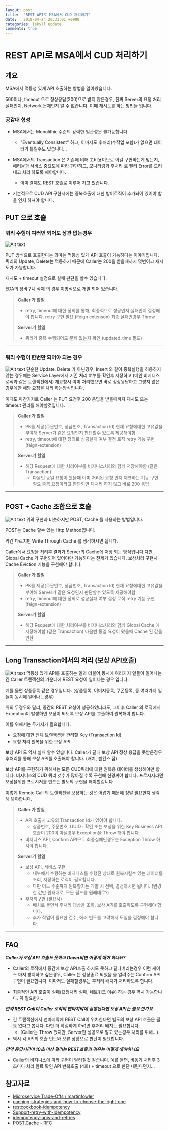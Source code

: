 ```yaml
---
layout: post
title:  "REST API로 MSA에서 CUD 처리하기"
date:   2018-04-24 20:31:01 +0900
categories: jekyll update
comments: true
---
```

# REST API로 MSA에서 CUD 처리하기


## 개요

MSA에서 멱등성 있게 API 호출하는 방법을 알아봤습니다.

500이나, timeout 으로 정상응답(200)으로 받지 않은경우, 진짜 Server의 요청 처리 실패인지, Network 문제인지 알 수 없습니다. 이때 재시도를 하는 방법들 입니다.

### 공감대 형성

- MSA에서는 Monolithic 수준의 강력한 일관성은 불가능합니다.

  - "Eventually Consistent" 하고, 이마저도 후처리(수작업 포함)가 없으면 데이터가 틀릴수도 있습니다...


- MSA에서의 Transaction 은 기존에 비해 고비용이므로 이걸 구현하는게 맞는지, 에러율과 서비스 중요도에 따라 판단하고, 모니터링과 후처리 로 빨리 Error를 드러내고 처리 하도록 해야합니다. 
  - 이미 결제도 REST 호출로 이루어 지고 있습니다.

- 기본적으로 CUD API 구현시에는 중복호출에 대한 방어로직이 추가되어 있어야 함을 인지 하셔야 합니다.

## PUT 으로 호출

### 쿼리 수행이 여러번 되어도 상관 없는경우
![Alt text](https://monosnap.com/image/OS57fwcwT9HVakxno21pPm8c1uZtFt.png)

PUT 방식으로 호출한다는 의미는 멱등성 있게 API 호출이 가능하다는 이야기입니다. 쿼리의 Update, Delete는 멱등하기 때문에 Caller는 200을 받을때까지 몇번이고 재시도가 가능합니다.

재시도 + timeout 설정으로 실패 판단을 할수 있습니다.

EDA의 장바구니 삭제 의 경우 이방식으로 개발 되어 있습니다.

> **Caller 가 할일**
> - retry, timeout에 대한 정의를 통해, 최종적으로 성공인지 실패인지 결정해야 합니다. retry 구현 필요 (Feign extenson) 최종 실패인경우 Throw
> 
> **Server가 할일**
> - 쿼리가 중복 수행되어도 문제 없는지 확인 (updated_time 필드)

---

### 쿼리 수행이 한번만 되어야 되는 경우
![Alt text](https://monosnap.com/image/3I7LXzZGfjljhT9Yj9KUfkqtnDphPz.png)
단순한 Update, Delete 가 아닌경우, Insert 와 같이 중복실행을 허용하지 않는 경우에는
Service Layer에서 기존 처리 여부를 확인후 저장하고 (메인 비지니스 로직과 같은 트랜잭션에서) 재요청시 이미 처리했으면 바로 정상응답하고 그렇지 않은경우에만 해당 요청을 처리 하는방식입니다.

이때도 마찬가지로 Caller 는 PUT 요청후 200 응답을 받을때까지 재시도 또는 timeout 관리를 해야할것입니다.

> **Caller 가 할일**
> - PK를 제공(주문번호, 상품번호, Transaction Id) 현재 요청에대한 고유값을 부여해 Server가 같은 요청인지 판단할수 있도록 제공해야함 
> - retry, timeout에 대한 정의로 성공실패 여부 결정 로직 retry 기능 구현 (feign-extension)
> 
> **Server가 할일**
> - 해당 Request에 대한 처리여부를 비지니스처리와 함께 저장해야함 (같은 Transaction) 
>   - 다음번 동일 요청이 왔을때 이미 처리된 요청 인지 체크하는 기능 구현 필요 중복 요청이라고 판단되면 재처리 하지 않고 바로 200 응답

---

## POST + Cache 조합으로 호출
![Alt text](https://monosnap.com/image/Ke5OfWHqEi0C0rkWSNtSecHY3sq833.png)
위의 구현과 비슷하지만 POST, Cache 를 사용하는 방법입니다.

POST는 Cache 할수 있는 Http Method입니다.

약간 다르지만 Write Through Cache 를 생각하시면 됩니다. 

Caller에서 요청을 처리후 결과가 Server의 Cache에 저장 되는 방식입니다 다만 Global Cache 가 구현되어 있어야만 가능하다는 전제가 있습니다. 보상처리 구현시 Cache Eviction 기능을 구현해야 합니다.


> **Caller 가 할일**
> - PK를 제공(주문번호, 상품번호, Transaction Id) 현재 요청에대한 고유값을 부여해 Server가 같은 요청인지 판단할수 있도록 제공해야함 
> - retry, timeout에 대한 정의로 성공실패 여부 결정 로직 retry 기능 구현 (feign-extension)
> 
> **Server가 할일**
> - 해당 Request에 대한 처리여부를 비지니스처리와 함께 Global Cache 에 저장해야함 (같은 Transaction) 다음번 동일 요청이 왔을때 Cache 된 값을 반환


---


## Long Transaction에서의 처리 (보상 API호출)
![Alt text](https://monosnap.com/image/zKfRQNvbaAx5t6Hdh1a2c8fmx55duw.png)
멱등성 있게 API를 호출하는 일과 더불어,동시에 여러가지 일들이 일어나는 긴 Caller 트랜잭션의 가운데에 REST 요청이 일어나는 경우 입니다.

예를 들면 상품등록 같은 경우입니다. (상품등록, 이미지등록, 쿠폰등록, 등 여러가지 일들이 동시에 일어나는경우)

위의 두경우와 달리, 중간의 REST 요청이 성공하였더라도, 그이후 Caller 의 로직에서 Exception이 발생하면 보상이 되도록 보상 API를 호출하여 원복해야 합니다.

이를 위해서는 두가지가 필요합니다.

- 요청에 대한 전체 트랜잭션을 관리할 Key (Transaction Id) 
- 요청 처리 원복을 위한 보상 API

보상 API 도 역시 실패 할수 있습니다.
Caller가 끝내 보상 API 정상 응답을 못받은경우 후처리를 통해 보상 API를 호출해야 합니다. (배치, 젠킨스 잡)

보상 API를 구현하기 위해서는 모든 CUD쿼리에 대한 원복용 데이터를 생성해야만 합니다. 비지니스의 CUD 쿼리 갯수가 많아질 수록 구현에 신경써야 합니다. 프로시저라면 보상을위한 프로시저를 만드는 별도의 구현을 해야할겁니다

이렇게 Remote Call 의 트랜잭션을 보장하는 것은 어렵기 때문에 정말 필요한지 생각해 봐야합니다.

> **Caller 가 할일**
> - API 호출시 고유의 Transaction Id가 있어야 합니다.
>   - 상품번호, 주문번호, UUID : 확인 또는 보상을 위한 Key Business API 호출이 200이 아닐경우 Exception을 Throw 해야 합니다.
> - 비지니스 API, Confirm API모두 최종실패인경우는 Exception Throw 하셔야 합니다.
> 
> **Server가 할일**
> - 보상 API, 서비스 구현
>   - 내부에서 수행하는 비지니스를 수행전 상태로 원복시킬수 있는 데이터를 조회, 저장하는 로직이 필요합니다.
>   - 다만 어느 수준까지 원복할지는 개발 시 선택, 결정하시면 됩니다. (변경한 값만 원래대로, 모든 필드를 원래대로?)
> - 후처리구현 (필요시)
>   - 배치로 돌면서 후처리 대상을 조회, 보상 API를 호출하도록 구현해야 합니다.
>   - 추가 작업이 필요한 건수, 에러 빈도를 고려해서 도입을 결정해야 합니다.


---


## FAQ

***Caller가 보상 API 호출도 못하고 Down되면 어떻게 해야 하나요?***

- Caller의 로직에서 중간에 보상 API호출 하지도 못하고 끝나버리는경우 이런 케이스 마저 방지하고 싶은경우, Caller 는 정상종료 되었음 을 알려주는 Confirm API 구현이 필요합니다. 이마저도 실패할경우는 후처리 배치가 처리하도록 합니다.

- 최종적인 API 호출이 실패(요청처리 실패, 네트워크 이슈) 하는 경우 역시 가능합니다. 꼭 필요한지..


***만약 REST Call이 Caller 로직의 맨마지막에 실행된다면 보상 API는 필요 한가요***

- 긴 트랜잭션에서 맨마지막에 REST Call이 위치한다면 별도의 보상 API 호출은 필요 없다고 봅니다. 다만 더 확실하게 하려면 후처리 배치는 필요합니다.
   - (Caller는 Throw 했지만, Server만 성공으로 알고 있는경우 처리를 위해...)
- 역시 각 API의 호출 빈도와 오류 상황으로 판단이 필요합니다.

***만약 응답시간이 10초 이상 걸리는 REST호출의 경우는 어떻게 해야하나요***

- Caller의 비지니스에 따라 구현이 달라질것 같습니다.
예를 들면, 비동기 처리후 3초마다 처리 완료 확인 API 반복호출 (4회) + timeout 으로 판단 내린다던지...


## 참고자료
- [Microservice Trade-Offs / martinfowler](https://martinfowler.com/articles/microservice-trade-offs.html#consistency)
- [caching-strategies-and-how-to-choose-the-right-one](https://codeahoy.com/2017/08/11/caching-strategies-and-how-to-choose-the-right-one/) 
- [restcookbook-idempotency](http://restcookbook.com/HTTP%20Methods/idempotency/)
- [Support-retry-with-idempotency](https://wiki.openstack.org/wiki/Support-retry-with-idempotency)  
- [idempotency-apis-and-retries](https://hackernoon.com/idempotency-apis-and-retries-34b161f64cb4) 
- [POST,Cache - RFC](https://tools.ietf.org/html/rfc7231#section-4.2.3) 